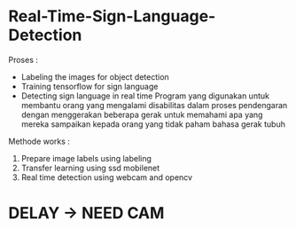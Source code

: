 # Real-Time-Sign-Language-Detection
Proses :
- Labeling the images for object detection
- Training tensorflow for sign language
- Detecting sign language in real time
Program yang digunakan untuk membantu orang yang mengalami disabilitas dalam proses pendengaran dengan menggerakan beberapa gerak untuk memahami apa yang mereka sampaikan kepada orang yang tidak paham bahasa gerak tubuh 

Methode works :
1. Prepare image labels using labeling
2. Transfer learning using ssd mobilenet
3. Real time detection using webcam and opencv

# DELAY -> NEED CAM
